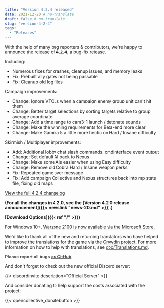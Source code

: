 ```yaml
---
title: "Version 4.2.4 released"
date: 2021-12-20 # no-translate
draft: false # no-translate
slug: "version-4-2-4"
tags:
  - "Releases"
---
```


With the help of many bug reporters & contributors, we're happy to announce the release of **4.2.4**, a bug-fix release.

Including:
- Numerous fixes for crashes, cleanup issues, and memory leaks
- Fix: Prebuilt ally gates not being passable
- Fix: Cleanup old log files

Campaign improvements:
- Change: Ignore VTOLs when a campaign enemy group unit can't hit them
- Change: Better target selections by sorting targets relative to group average coordinate
- Change: Add a time range to cam3-1 launch / detonate sounds
- Change: Make the winning requirements for Beta-end more clear
- Change: Make Gamma 5 a little more hectic on Hard / Insane difficulty

Skirmish / Multiplayer improvements:
- Add: Additional lobby chat slash commands, cmdinterface event output
- Change: Set default AI back to Nexus
- Change: Make some AIs easier when using Easy difficulty
- Change: Remove old Cobra Hard / Insane weapon perks
- Fix: Repeated game over message
- Fix: Add campaign Collective and Nexus structures back into mp stats file, fixing old maps

[View the full 4.2.4 changelog](https://github.com/Warzone2100/warzone2100/raw/4.2.4/ChangeLog)

**(For all the changes in 4.2.0, see the [Version 4.2.0 release announcement]({{< newslink "news-20.md" >}}).)**

**[Download Options]({{< ref "/" >}})**

For Windows 10+, [Warzone 2100 is now available via the Microsoft Store](https://www.microsoft.com/store/apps/9MW0Z4MPCS8C).

We'd like to thank all of the new and returning translators who have helped to improve the translations for the game via the [Crowdin project](https://crowdin.com/project/warzone2100). For more information on how to help with translations, see [doc/Translations.md](https://github.com/Warzone2100/warzone2100/blob/master/doc/Translations.md#how-do-i-help-translate).

Please report all bugs [on GitHub](https://github.com/Warzone2100/warzone2100/issues).

And don't forget to check out the new official Discord server:

{{< discordinvite description="Official Server" >}}

And consider donating to help support the costs associated with the project:

{{< opencollective_donatebutton >}}

